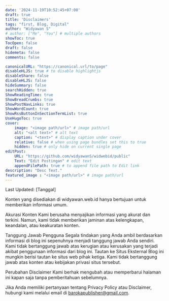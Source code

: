 ```yaml
---
date: '2024-11-19T10:52:45+07:00'
draft: true
title: 'Disclaimers'
tags: "first, Blog, Digital"
author: "Widyawan S"
# author: ["Me", "You"] # multiple authors
showToc: true
TocOpen: false
draft: false
hidemeta: false
comments: false

canonicalURL: "https://canonical.url/to/page"
disableHLJS: true # to disable highlightjs
disableShare: false
disableHLJS: false
hideSummary: false
searchHidden: true
ShowReadingTime: true
ShowBreadCrumbs: true
ShowPostNavLinks: true
ShowWordCount: true
ShowRssButtonInSectionTermList: true
UseHugoToc: true
cover:
    image: "<image path/url>" # image path/url
    alt: "<alt text>" # alt text
    caption: "<text>" # display caption under cover
    relative: false # when using page bundles set this to true
    hidden: true # only hide on current single page
editPost:
    URL: "https://github.com/widyawanS/widwebid/public"
    Text: "Edit Postingan" # edit text
    appendFilePath: true # to append file path to Edit link
description: "Desc Text."
featured_image : "<image path/url>" # image path/url
---
```

Last Updated: [Tanggal]

Konten yang disediakan di widyawan.web.id hanya bertujuan untuk memberikan informasi umum.

Akurasi Konten
Kami berusaha menyajikan informasi yang akurat dan terkini. Namun, kami tidak memberikan jaminan atas kelengkapan, keandalan, atau keakuratan konten.

Tanggung Jawab Pengguna
Segala tindakan yang Anda ambil berdasarkan informasi di blog ini sepenuhnya menjadi tanggung jawab Anda sendiri.
Kami tidak bertanggung jawab atas kerugian atau kerusakan yang terjadi akibat penggunaan informasi dari blog ini.
Tautan ke Situs Eksternal
Blog ini mungkin berisi tautan ke situs web pihak ketiga. Kami tidak bertanggung jawab atas konten atau kebijakan privasi situs tersebut.

Perubahan Disclaimer
Kami berhak mengubah atau memperbarui halaman ini kapan saja tanpa pemberitahuan sebelumnya.

Jika Anda memiliki pertanyaan tentang Privacy Policy atau Disclaimer, hubungi kami melalui email di barokapublisher@gmail.com.